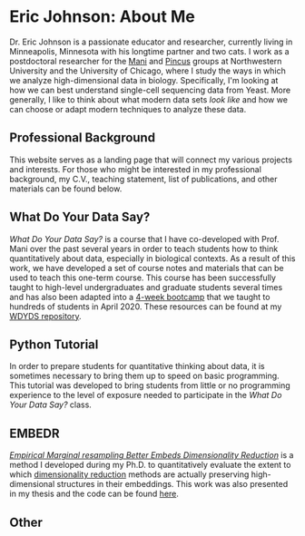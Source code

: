 # Eric Johnson: About Me

Dr. Eric Johnson is a passionate educator and researcher, currently living in Minneapolis, Minnesota with his longtime partner and two cats. I work as a postdoctoral researcher for the [Mani](https://scholar.google.com/citations?user=81qY5lEAAAAJ&hl=en) and [Pincus](https://scholar.google.com/citations?hl=en&user=Jg6FmzsAAAAJ) groups at Northwestern University and the University of Chicago, where I study the ways in which we analyze high-dimensional data in biology. Specifically, I'm looking at how we can best understand single-cell sequencing data from Yeast. More generally, I like to think about what modern data sets *look like* and how we can choose or adapt modern techniques to analyze these data.

## Professional Background

This website serves as a landing page that will connect my various projects and interests.  For those who might be interested in my professional background, my C.V., teaching statement, list of publications, and other materials can be found below.

## What Do Your Data Say?

*What Do Your Data Say?* is a course that I have co-developed with Prof. Mani over the past several years in order to teach students how to think quantitatively about data, especially in biological contexts.  As a result of this work, we have developed a set of course notes and materials that can be used to teach this one-term course.  This course has been successfully taught to high-level undergraduates and graduate students several times and has also been adapted into a [4-week bootcamp](https://www.whatdoyourdatasay.com/) that we taught to hundreds of students in April 2020.  These resources can be found at my [WDYDS repository](https://ejohnson643.github.io/WhatDoYourDataSay/).

## Python Tutorial

In order to prepare students for quantitative thinking about data, it is sometimes necessary to bring them up to speed on basic programming. This tutorial was developed to bring students from little or no programming experience to the level of exposure needed to participate in the *What Do Your Data Say?* class.

## EMBEDR

[*Empirical Marginal resampling Better Embeds Dimensionality Reduction*](https://pubmed.ncbi.nlm.nih.gov/35510181/) is a method I developed during my Ph.D. to quantitatively evaluate the extent to which [dimensionality reduction](https://en.wikipedia.org/wiki/Dimensionality_reduction) methods are actually preserving high-dimensional structures in their embeddings.  This work was also presented in my thesis and the code can be found [here](https://github.com/ejohnson643/EMBEDR).

## Other


<!-- This is a small sample book to give you a feel for how book content is
structured.
It shows off a few of the major file types, as well as some sample content.
It does not go in-depth into any particular topic - check out [the Jupyter Book documentation](https://jupyterbook.org) for more information.

Check out the content pages bundled with this sample book to see more.

Here is Eric adding information.  This is me, Eric!

Ok just checking that I know how this works. -->

```{tableofcontents}
```
